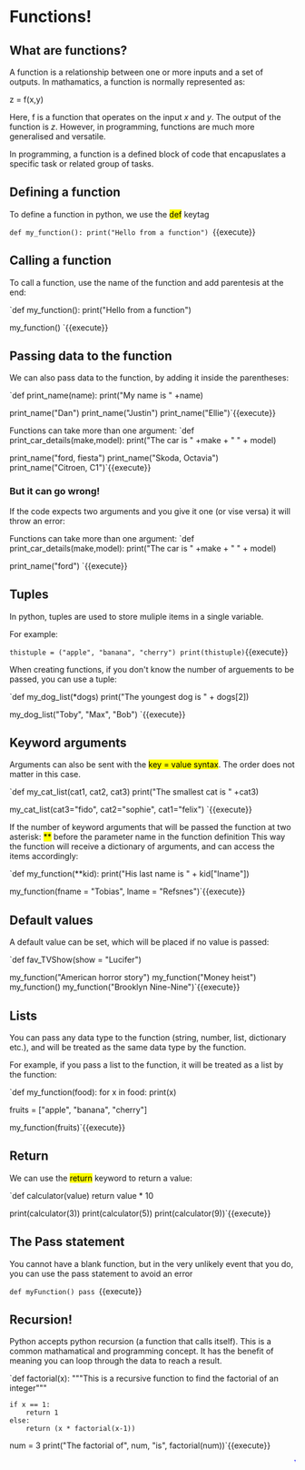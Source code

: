 # Functions!

## What are functions?

A function is a relationship between one or more inputs and a set of outputs. In mathamatics, a function is normally represented as:

z = f(x,y)

Here, f is a function that operates on the input *x* and *y*. The output of the function is *z*. However, in programming, functions are much more generalised and versatile.

In programming, a function is a defined block of code that encapuslates a specific task or related group of tasks.
## Defining a function

To define a function in python, we use the <mark>def</mark> keytag

`def my_function():
  print("Hello from a function")
`{{execute}}

## Calling a function

To call a function, use the name of the function and add parentesis at the end:

`def my_function():
  print("Hello from a function")

my_function()
`{{execute}}

## Passing data to the function

We can also pass data to the function, by adding it inside the parentheses:

`def print_name(name):
    print("My name is " +name)

print_name("Dan")
print_name("Justin")
print_name("Ellie")`{{execute}}

Functions can take more than one argument:
`def print_car_details(make,model):
    print("The car is " +make + " " + model)

print_name("ford, fiesta")
print_name("Skoda, Octavia")
print_name("Citroen, C1")`{{execute}}

### But it can go wrong! 

If the code expects two arguments and you give it one (or vise versa) it will throw an error:

Functions can take more than one argument:
`def print_car_details(make,model):
    print("The car is " +make + " " + model)

print_name("ford")
`{{execute}}

## Tuples
In python, tuples are used to store muliple items in a single variable. 

For example:

`thistuple = ("apple", "banana", "cherry")
print(thistuple)`{{execute}}

When creating functions, if you don't know the number of arguements to be passed, you can use a tuple:

`def my_dog_list(*dogs)
    print("The youngest dog is " + dogs[2])

my_dog_list("Toby", "Max", "Bob")
`{{execute}}


## Keyword arguments

Arguments can also be sent with the <mark>key = value syntax</mark>. The order does not matter in this case.

`def my_cat_list(cat1, cat2, cat3)
    print("The smallest cat is " +cat3)

my_cat_list(cat3="fido", cat2="sophie", cat1="felix")
`{{execute}}

If the number of keyword arguments that will be passed the function at two asterisk: <mark>**</mark> before the parameter name in the function definition
This way the function will receive a dictionary of arguments, and can access the items accordingly:

`def my_function(**kid):
  print("His last name is " + kid["lname"])

my_function(fname = "Tobias", lname = "Refsnes")`{{execute}}


## Default values
A default value can be set, which will be placed if no value is passed:

`def fav_TVShow(show = "Lucifer")

my_function("American horror story")
my_function("Money heist")
my_function()
my_function("Brooklyn Nine-Nine")`{{execute}}

## Lists
You can pass any data type to the function (string, number, list, dictionary etc.), and will be treated as the same data type by the function.

For example, if you pass a list to the function, it will be treated as a list by the function:

`def my_function(food):
  for x in food:
    print(x)

fruits = ["apple", "banana", "cherry"]

my_function(fruits)`{{execute}}

## Return
We can use the <mark>return</mark> keyword to return a value:

`def calculator(value)
    return value * 10

print(calculator(3))
print(calculator(5))
print(calculator(9))`{{execute}}

## The Pass statement
You cannot have a blank function, but in the very unlikely event that you do, you can use the pass statement to avoid an error

`def myFunction()
    pass
`{{execute}}

## Recursion!
Python accepts python recursion (a function that calls itself). This is a common mathamatical and programming concept. It has the benefit of meaning you can loop through the data to reach a result.

`def factorial(x):
    """This is a recursive function
    to find the factorial of an integer"""

    if x == 1:
        return 1
    else:
        return (x * factorial(x-1))


num = 3
print("The factorial of", num, "is", factorial(num))`{{execute}}

<marquee style='color: blue;'><b>Yay you've completed part 2!</b></marquee>
